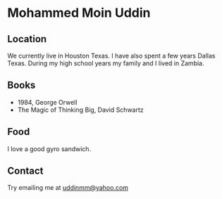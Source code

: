 # Mohammed Moin Uddin

## Location

We currently live in Houston Texas.
I have also spent a few years Dallas Texas.
During my high school years my family and I lived in Zambia.

## Books

- 1984, George Orwell
- The Magic of Thinking Big, David Schwartz

## Food

I love a good gyro sandwich.

## Contact

Try emailing me at uddinmm@yahoo.com
